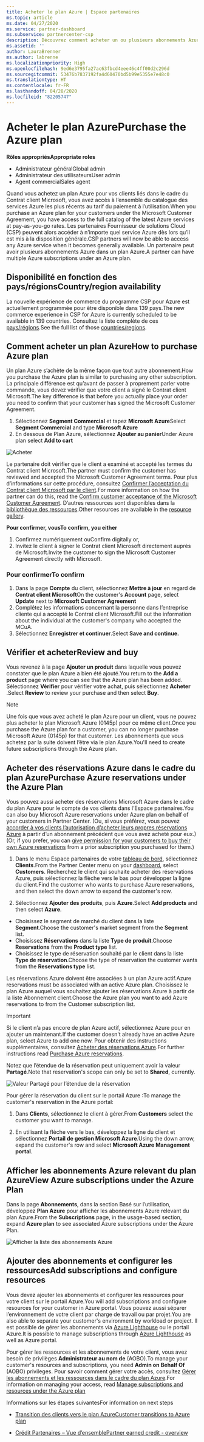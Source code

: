 ```yaml
---
title: Acheter le plan Azure | Espace partenaires
ms.topic: article
ms.date: 04/27/2020
ms.service: partner-dashboard
ms.subservice: partnercenter-csp
description: Découvrez comment acheter un ou plusieurs abonnements Azure et des réservations Azure dans le cadre du plan Azure pour configurer des ressources et pour consulter ou ajouter des abonnements.
ms.assetid: ''
author: LauraBrenner
ms.author: labrenne
ms.localizationpriority: High
ms.openlocfilehash: 9ed6e3795fa27ac63fbcd4eee46c4ff00d2c296d
ms.sourcegitcommit: 53476b7837192fa4d60470bd5b99e5355e7e48c0
ms.translationtype: HT
ms.contentlocale: fr-FR
ms.lasthandoff: 04/28/2020
ms.locfileid: "82205747"
---
```

# <a name="purchase-the-azure-plan"></a><span data-ttu-id="33fd2-103">Acheter le plan Azure</span><span class="sxs-lookup"><span data-stu-id="33fd2-103">Purchase the Azure plan</span></span>

<span data-ttu-id="33fd2-104">**Rôles appropriés**</span><span class="sxs-lookup"><span data-stu-id="33fd2-104">**Appropriate roles**</span></span>
-    <span data-ttu-id="33fd2-105">Administrateur général</span><span class="sxs-lookup"><span data-stu-id="33fd2-105">Global admin</span></span>
-    <span data-ttu-id="33fd2-106">Administrateur des utilisateurs</span><span class="sxs-lookup"><span data-stu-id="33fd2-106">User admin</span></span>
-    <span data-ttu-id="33fd2-107">Agent commercial</span><span class="sxs-lookup"><span data-stu-id="33fd2-107">Sales agent</span></span>

<span data-ttu-id="33fd2-108">Quand vous achetez un plan Azure pour vos clients liés dans le cadre du Contrat client Microsoft, vous avez accès à l’ensemble du catalogue des services Azure les plus récents au tarif du paiement à l’utilisation.</span><span class="sxs-lookup"><span data-stu-id="33fd2-108">When you purchase an Azure plan for your customers under the Microsoft Customer Agreement, you have access to the full catalog of the latest Azure services at pay-as-you-go rates.</span></span> <span data-ttu-id="33fd2-109">Les partenaires Fournisseur de solutions Cloud (CSP) peuvent alors accéder à n’importe quel service Azure dès lors qu’il est mis à la disposition générale.</span><span class="sxs-lookup"><span data-stu-id="33fd2-109">CSP partners will now be able to access any Azure service when it becomes generally available.</span></span> <span data-ttu-id="33fd2-110">Un partenaire peut avoir plusieurs abonnements Azure dans un plan Azure.</span><span class="sxs-lookup"><span data-stu-id="33fd2-110">A partner can have multiple Azure subscriptions under an Azure plan.</span></span> 

## <a name="countryregion-availability"></a><span data-ttu-id="33fd2-111">Disponibilité en fonction des pays/régions</span><span class="sxs-lookup"><span data-stu-id="33fd2-111">Country/region availability</span></span>
<span data-ttu-id="33fd2-112">La nouvelle expérience de commerce du programme CSP pour Azure est actuellement programmée pour être disponible dans 139 pays.</span><span class="sxs-lookup"><span data-stu-id="33fd2-112">The new commerce experience in CSP for Azure is currently scheduled to be available in 139 countries.</span></span> <span data-ttu-id="33fd2-113">Consultez la liste complète de ces [pays/régions](https://query.prod.cms.rt.microsoft.com/cms/api/am/binary/RE3QN0x).</span><span class="sxs-lookup"><span data-stu-id="33fd2-113">See the full list of those [countries/regions](https://query.prod.cms.rt.microsoft.com/cms/api/am/binary/RE3QN0x).</span></span> 

## <a name="how-to-purchase-azure-plan"></a><span data-ttu-id="33fd2-114">Comment acheter un plan Azure</span><span class="sxs-lookup"><span data-stu-id="33fd2-114">How to purchase Azure plan</span></span>

<span data-ttu-id="33fd2-115">Un plan Azure s’achète de la même façon que tout autre abonnement.</span><span class="sxs-lookup"><span data-stu-id="33fd2-115">How you purchase the Azure plan is similar to purchasing any other subscription.</span></span> <span data-ttu-id="33fd2-116">La principale différence est qu’avant de passer à proprement parler votre commande, vous devez vérifier que votre client a signé le Contrat client Microsoft.</span><span class="sxs-lookup"><span data-stu-id="33fd2-116">The key difference is that before you actually place your order you need to confirm that your customer has signed the Microsoft Customer Agreement.</span></span>

1. <span data-ttu-id="33fd2-117">Sélectionnez **Segment Commercial** et tapez **Microsoft Azure**</span><span class="sxs-lookup"><span data-stu-id="33fd2-117">Select **Segment Commercial** and type **Microsoft Azure**</span></span> 
2. <span data-ttu-id="33fd2-118">En dessous de Plan Azure, sélectionnez **Ajouter au panier**</span><span class="sxs-lookup"><span data-stu-id="33fd2-118">Under Azure plan select **Add to cart**</span></span>

![Acheter](images/azure/Azurepurchase1.png)

<span data-ttu-id="33fd2-120">Le partenaire doit vérifier que le client a examiné et accepté les termes du Contrat client Microsoft.</span><span class="sxs-lookup"><span data-stu-id="33fd2-120">The partner must confirm the customer has reviewed and accepted the Microsoft Customer Agreement terms.</span></span> <span data-ttu-id="33fd2-121">Pour plus d’informations sur cette procédure, consultez [Confirmer l’acceptation du Contrat client Microsoft par le client](https://docs.microsoft.com/partner-center/confirm-customer-agreement).</span><span class="sxs-lookup"><span data-stu-id="33fd2-121">For more information on how the partner can do this, read the [Confirm customer acceptance of the Microsoft Customer Agreement](https://docs.microsoft.com/partner-center/confirm-customer-agreement).</span></span> <span data-ttu-id="33fd2-122">D’autres ressources sont disponibles dans la [bibliothèque des ressources](https://partner.microsoft.com/resources/collection/Microsoft-Customer-Agreement-in-the-CSP-program#/).</span><span class="sxs-lookup"><span data-stu-id="33fd2-122">Other resources are available in the [resource gallery](https://partner.microsoft.com/resources/collection/Microsoft-Customer-Agreement-in-the-CSP-program#/).</span></span>

<span data-ttu-id="33fd2-123">**Pour confirmer, vous**</span><span class="sxs-lookup"><span data-stu-id="33fd2-123">**To confirm, you either**</span></span>
1. <span data-ttu-id="33fd2-124">Confirmez numériquement ou</span><span class="sxs-lookup"><span data-stu-id="33fd2-124">Confirm digitally or,</span></span>
2. <span data-ttu-id="33fd2-125">Invitez le client à signer le Contrat client Microsoft directement auprès de Microsoft.</span><span class="sxs-lookup"><span data-stu-id="33fd2-125">Invite the customer to sign the Microsoft Customer Agreement directly with Microsoft.</span></span> 

### <a name="to-confirm"></a><span data-ttu-id="33fd2-126">Pour confirmer</span><span class="sxs-lookup"><span data-stu-id="33fd2-126">To confirm</span></span> 

1. <span data-ttu-id="33fd2-127">Dans la page **Compte** du client, sélectionnez **Mettre à jour** en regard de **Contrat client Microsoft**</span><span class="sxs-lookup"><span data-stu-id="33fd2-127">On the customer's **Account** page, select **Update** next to **Microsoft Customer Agreement**</span></span>  
2. <span data-ttu-id="33fd2-128">Complétez les informations concernant la personne dans l’entreprise cliente qui a accepté le Contrat client Microsoft.</span><span class="sxs-lookup"><span data-stu-id="33fd2-128">Fill out the information about the individual at the customer's company who accepted the MCuA.</span></span>
3. <span data-ttu-id="33fd2-129">Sélectionnez **Enregistrer et continuer**.</span><span class="sxs-lookup"><span data-stu-id="33fd2-129">Select **Save and continue.**</span></span>  

## <a name="review-and-buy"></a><span data-ttu-id="33fd2-130">Vérifier et acheter</span><span class="sxs-lookup"><span data-stu-id="33fd2-130">Review and buy</span></span>

<span data-ttu-id="33fd2-131">Vous revenez à la page **Ajouter un produit** dans laquelle vous pouvez constater que le plan Azure a bien été ajouté.</span><span class="sxs-lookup"><span data-stu-id="33fd2-131">You return to the **Add a product** page where you can see that the Azure plan has been added.</span></span> <span data-ttu-id="33fd2-132">Sélectionnez **Vérifier** pour vérifier votre achat, puis sélectionnez **Acheter** .</span><span class="sxs-lookup"><span data-stu-id="33fd2-132">Select **Review** to review your purchase and then select **Buy**.</span></span> 

>[!Note]
><span data-ttu-id="33fd2-133">Une fois que vous avez acheté le plan Azure pour un client, vous ne pouvez plus acheter le plan Microsoft Azure (0145p) pour ce même client.</span><span class="sxs-lookup"><span data-stu-id="33fd2-133">Once you purchase the Azure plan for a customer, you can no longer purchase Microsoft Azure (0145p) for that customer.</span></span> <span data-ttu-id="33fd2-134">Les abonnements que vous achetez par la suite doivent l’être via le plan Azure.</span><span class="sxs-lookup"><span data-stu-id="33fd2-134">You'll need to create future subscriptions through the Azure plan.</span></span>

## <a name="purchase-azure-reservations-under-the-azure-plan"></a><span data-ttu-id="33fd2-135">Acheter des réservations Azure dans le cadre du plan Azure</span><span class="sxs-lookup"><span data-stu-id="33fd2-135">Purchase Azure reservations under the Azure Plan</span></span> 
  
<span data-ttu-id="33fd2-136">Vous pouvez aussi acheter des réservations Microsoft Azure dans le cadre du plan Azure pour le compte de vos clients dans l’Espace partenaires.</span><span class="sxs-lookup"><span data-stu-id="33fd2-136">You can also buy Microsoft Azure reservations under Azure plan on behalf of your customers in Partner Center.</span></span> <span data-ttu-id="33fd2-137">(Ou, si vous préférez, vous pouvez [accorder à vos clients l’autorisation d’acheter leurs propres réservations Azure](give-customers-permission.md) à partir d’un abonnement précédent que vous avez acheté pour eux.)</span><span class="sxs-lookup"><span data-stu-id="33fd2-137">(Or, if you prefer, you can [give permission for your customers to buy their own Azure reservations](give-customers-permission.md) from a prior subscription you purchased for them.)</span></span>

1. <span data-ttu-id="33fd2-138">Dans le menu Espace partenaires de votre [tableau de bord](https://partner.microsoft.com/dashboard/), sélectionnez **Clients**.</span><span class="sxs-lookup"><span data-stu-id="33fd2-138">From the Partner Center menu on your [dashboard](https://partner.microsoft.com/dashboard/), select **Customers**.</span></span> <span data-ttu-id="33fd2-139">Recherchez le client qui souhaite acheter des réservations Azure, puis sélectionnez la flèche vers le bas pour développer la ligne du client.</span><span class="sxs-lookup"><span data-stu-id="33fd2-139">Find the customer who wants to purchase Azure reservations, and then select the down arrow to expand the customer's row.</span></span>

2. <span data-ttu-id="33fd2-140">Sélectionnez **Ajouter des produits**, puis **Azure**.</span><span class="sxs-lookup"><span data-stu-id="33fd2-140">Select **Add products** and then select **Azure**.</span></span> 
- <span data-ttu-id="33fd2-141">Choisissez le segment de marché du client dans la liste **Segment**.</span><span class="sxs-lookup"><span data-stu-id="33fd2-141">Choose the customer's market segment from the **Segment** list.</span></span> 
- <span data-ttu-id="33fd2-142">Choisissez **Réservations**  dans la liste **Type de produit**.</span><span class="sxs-lookup"><span data-stu-id="33fd2-142">Choose **Reservations** from the **Product type** list.</span></span> 
- <span data-ttu-id="33fd2-143">Choisissez le type de réservation souhaité par le client dans la liste **Type de réservation**.</span><span class="sxs-lookup"><span data-stu-id="33fd2-143">Choose the type of reservation the customer wants from the **Reservations type** list.</span></span> 

<span data-ttu-id="33fd2-144">Les réservations Azure doivent être associées à un plan Azure actif.</span><span class="sxs-lookup"><span data-stu-id="33fd2-144">Azure reservations must be associated with an active Azure plan.</span></span> <span data-ttu-id="33fd2-145">Choisissez le plan Azure auquel vous souhaitez ajouter les réservations Azure à partir de la liste Abonnement client.</span><span class="sxs-lookup"><span data-stu-id="33fd2-145">Choose the Azure plan you want to add Azure reservations to from the Customer subscription list.</span></span> 

>[!Important] 
><span data-ttu-id="33fd2-146">Si le client n’a pas encore de plan Azure actif, sélectionnez Azure pour en ajouter un maintenant.</span><span class="sxs-lookup"><span data-stu-id="33fd2-146">If the customer doesn't already have an active Azure plan, select Azure to add one now.</span></span> <span data-ttu-id="33fd2-147">Pour obtenir des instructions supplémentaires, consultez [Acheter des réservations Azure](https://docs.microsoft.com/partner-center/azure-reservations-buying#purchase-azure-reservations).</span><span class="sxs-lookup"><span data-stu-id="33fd2-147">For further instructions read [Purchase Azure reservations](https://docs.microsoft.com/partner-center/azure-reservations-buying#purchase-azure-reservations).</span></span>

<span data-ttu-id="33fd2-148">Notez que l’étendue de la réservation peut uniquement avoir la valeur **Partagé**.</span><span class="sxs-lookup"><span data-stu-id="33fd2-148">Note that reservation's scope can only be set to **Shared**, currently.</span></span> 

![Valeur Partagé pour l’étendue de la réservation](images/azure/addprods1.png)

<span data-ttu-id="33fd2-150">Pour gérer la réservation du client sur le portail Azure :</span><span class="sxs-lookup"><span data-stu-id="33fd2-150">To manage the customer's reservation in the Azure portal:</span></span> 

1. <span data-ttu-id="33fd2-151">Dans **Clients**, sélectionnez le client à gérer.</span><span class="sxs-lookup"><span data-stu-id="33fd2-151">From **Customers** select the customer you want to manage.</span></span> 

2. <span data-ttu-id="33fd2-152">En utilisant la flèche vers le bas, développez la ligne du client et sélectionnez **Portail de gestion Microsoft Azure**.</span><span class="sxs-lookup"><span data-stu-id="33fd2-152">Using the down arrow, expand the customer's row and select **Microsoft Azure Management portal**.</span></span>  
 
## <a name="view-azure-subscriptions-under-the-azure-plan"></a><span data-ttu-id="33fd2-153">Afficher les abonnements Azure relevant du plan Azure</span><span class="sxs-lookup"><span data-stu-id="33fd2-153">View Azure subscriptions under the Azure Plan</span></span> 

<span data-ttu-id="33fd2-154">Dans la page **Abonnements**, dans la section Basé sur l’utilisation, développez **Plan Azure** pour afficher les abonnements Azure relevant du plan Azure.</span><span class="sxs-lookup"><span data-stu-id="33fd2-154">From the **Subscriptions** page, in the usage-based section, expand **Azure plan** to see associated Azure subscriptions under the Azure Plan.</span></span>

![Afficher la liste des abonnements Azure](images/azure/addprods2.png) 


## <a name="add-subscriptions-and-configure-resources"></a><span data-ttu-id="33fd2-156">Ajouter des abonnements et configurer les ressources</span><span class="sxs-lookup"><span data-stu-id="33fd2-156">Add subscriptions and configure resources</span></span>

<span data-ttu-id="33fd2-157">Vous devez ajouter les abonnements et configurer les ressources pour votre client sur le portail Azure.</span><span class="sxs-lookup"><span data-stu-id="33fd2-157">You will add subscriptions and configure resources for your customer in Azure portal.</span></span> <span data-ttu-id="33fd2-158">Vous pouvez aussi séparer l’environnement de votre client par charge de travail ou par projet.</span><span class="sxs-lookup"><span data-stu-id="33fd2-158">You are also able to separate your customer's environment by workload or project.</span></span> <span data-ttu-id="33fd2-159">Il est possible de gérer les abonnements via [Azure Lighthouse](https://azure.microsoft.com/services/azure-lighthouse/) ou le portail Azure.</span><span class="sxs-lookup"><span data-stu-id="33fd2-159">It is possible to manage subscriptions through [Azure Lighthouse](https://azure.microsoft.com/services/azure-lighthouse/) as well as Azure portal.</span></span> 

<span data-ttu-id="33fd2-160">Pour gérer les ressources et les abonnements de votre client, vous avez besoin de privilèges **Administrateur au nom de** (AOBO).</span><span class="sxs-lookup"><span data-stu-id="33fd2-160">To manage your customer's resources and subscriptions, you need **Admin on Behalf Of** (AOBO) privileges.</span></span> <span data-ttu-id="33fd2-161">Pour savoir comment gérer votre accès, consultez [Gérer les abonnements et les ressources dans le cadre du plan Azure](azure-plan-manage.md).</span><span class="sxs-lookup"><span data-stu-id="33fd2-161">For information on managing your access, read [Manage subscriptions and resources under the Azure plan](azure-plan-manage.md)</span></span>

<span data-ttu-id="33fd2-162">Informations sur les étapes suivantes</span><span class="sxs-lookup"><span data-stu-id="33fd2-162">For information on next steps</span></span>

- [<span data-ttu-id="33fd2-163">Transition des clients vers le plan Azure</span><span class="sxs-lookup"><span data-stu-id="33fd2-163">Customer transitions to Azure plan</span></span>](azure-plan-transition.md)

- [<span data-ttu-id="33fd2-164">Crédit Partenaires – Vue d’ensemble</span><span class="sxs-lookup"><span data-stu-id="33fd2-164">Partner earned credit - overview</span></span>](partner-earned-credit.md)







            




    

  













    



    
